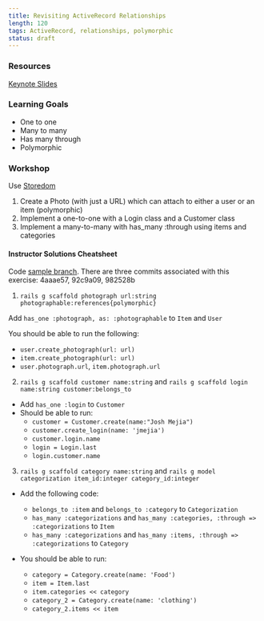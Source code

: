 ```yaml
---
title: Revisiting ActiveRecord Relationships
length: 120
tags: ActiveRecord, relationships, polymorphic
status: draft
---
```


### Resources
[Keynote Slides](https://www.dropbox.com/sh/5ivjdaqg4lgix6v/AAApF1jJsbXHgXVkwPeTW8uBa/ActiveRecord%20Relationships.key?dl=0)

### Learning Goals
- One to one
- Many to many
- Has many through
- Polymorphic

### Workshop
Use [Storedom](https://github.com/turingschool-examples/storedom)

1. Create a Photo (with just a URL) which can attach to either a user or an item (polymorphic)
2. Implement a one-to-one with a Login class and a Customer class
3. Implement a many-to-many with has_many :through using items and categories

#### Instructor Solutions Cheatsheet

Code [sample branch](https://github.com/turingschool-examples/storedom/tree/revisiting_active_record_relationships_r3). There are three commits associated with this exercise: 4aaae57, 92c9a09, 982528b

1. `rails g scaffold photograph url:string photographable:references{polymorphic}`

  Add `has_one :photograph, as: :photographable` to `Item` and `User`

  You should be able to run the following:
  - `user.create_photograph(url: url)`
  - `item.create_photograph(url: url)`
  - `user.photograph.url`, `item.photograph.url`

2. `rails g scaffold customer name:string` and `rails g scaffold login name:string customer:belongs_to`
  - Add `has_one :login` to `Customer`
  - Should be able to run:
    - `customer = Customer.create(name:"Josh Mejia")`
    - `customer.create_login(name: 'jmejia')`
    - `customer.login.name`
    - `login = Login.last`
    - `login.customer.name`

3. `rails g scaffold category name:string` and `rails g model categorization item_id:integer category_id:integer`
  - Add the following code:
    - `belongs_to :item` and `belongs_to :category` to `Categorization`
    - `has_many :categorizations` and `has_many :categories, :through => :categorizations` to `Item`
    - `has_many :categorizations` and `has_many :items, :through => :categorizations` to `Category`
  
  - You should be able to run:
    - `category = Category.create(name: 'Food')`
    - `item = Item.last`
    - `item.categories << category`
    - `category_2 = Category.create(name: 'clothing')`
    - `category_2.items << item`
  

    
